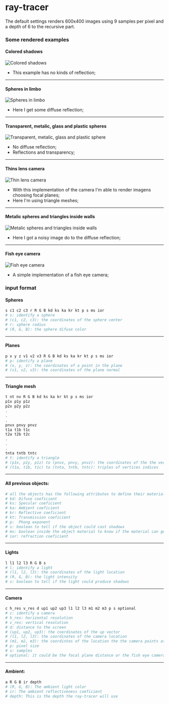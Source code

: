# ray-tracer
The default settings renders 600x400 images using 9 samples per pixel and a depth of 6 to the recursive part.

### Some rendered examples

#### Colored shadows
![Colored shadows](presets/colored-shadows.png)
- This example has no kinds of reflection;
-----

#### Spheres in limbo
![Spheres in limbo](presets/spheres-in-limbo.png)
- Here I get some diffuse reflection;
-----
#### Transparent, metalic, glass and plastic spheres
![Transparent, metalic, glass and plastic sphere](presets/spheres-transp-metal-glass.png)
- No diffuse reflection;
- Reflections and transparency;
-----
#### Thins lens camera
![Thin lens camera](presets/thin-lens-camera.png)
- With this implementation of the camera I'm able to render imagens choosing focal planes;
- Here I'm using triangle meshes;
-----
#### Metalic spheres and triangles inside walls
![Metalic spheres and triangles inside walls](presets/spheres-triangles-walls.png)
- Here I got a noisy image do to the diffuse reflection;

-----

#### Fish eye camera
![Fish eye camera](presets/fish-eye-example.png)
- A simple implementation of a fish eye camera;
### input format
#### Spheres
```bash
s c1 c2 c3 r R G B kd ks ka kr kt p s ms ior
# s: identify a sphere
# (c1, c2, c3): the coordinates of the sphere center
# r: sphere radius
# (R, G, B): the sphere difuse color
```

-----

#### Planes
```bash
p x y z v1 v2 v3 R G B kd ks ka kr kt p s ms ior
# p: identify a plane
# (x, y, z): the coordinates of a point in the plane
# (v1, v2, v3): the coordinates of the plane normal
```

-----


#### Triangle mesh
```bash
t nt nv R G B kd ks ka kr kt p s ms ior
p1x p1y p1z
p2x p2y p2z
.
.
.
pnvx pnvy pnvz
t1a t1b t1c
t2a t2b t2c
.
.
.
tnta tntb tntc
# t: identify a triangle
# (p1x, p1y, p1z) to (pnvx, pnvy, pnvz): the coordinates of the the vertices
# (t1a, t1b, t1c) to (tnta, tntb, tntc): triples of vertices indices
```

-----


#### All previous objects:
```bash
# all the objects has the following attributes to define their material
# kd: Difuse coeficient
# ks: Specular coeficient
# ka: Ambient coeficient
# kr: Reflective coeficient
# kt: Transmission coeficient
# p:  Phong exponent
# s: boolean to tell if the object could cast shadows
# ms: boolean inside the object material to know if the material can get shadowed
# ior: refraction coeficient
```

-----


#### Lights
```bash
l l1 l2 l3 R G B s
# l: identify a light
# (l1, l2, l3): the coordinates of the light location
# (R, G, B): the light intensity
# s: boolean to tell if the light could produce shadows
```

-----

#### Camera
```bash
c h_res v_res d up1 up2 up3 l1 l2 l3 m1 m2 m3 p s optional
# c: identify a camera
# h_res: horizontal resolution
# v_res: vertical resolution
# d: distance to the screen
# (up1, up2, up3): the coordinates of the up vector
# (l1, l2, l3): the coordinates of the camera location
# (m1, m2, m3): the coordintes of the location the the camera points at
# p: pixel size
# s: samples
# optional: it could be the focal plane distance or the fish eye camera max angle (from 0 to 2PI rad)
```

-----

#### Ambient:
```bash
a R G B ir depth
# (R, G, B): The ambient light color
# ir: The ambient reflectiveness coeficient
# depth: This is the depth the ray-tracer will use
```